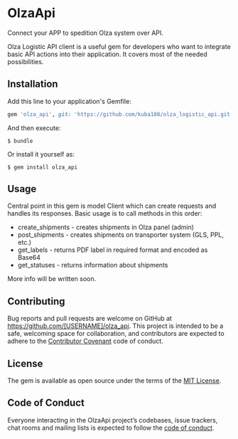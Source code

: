 # OlzaApi

Connect your APP to spedition Olza system over API. 

Olza Logistic API client is a useful gem for developers who want to integrate basic API actions into their application. 
It covers most of the needed possibilities.

## Installation

Add this line to your application's Gemfile:

```ruby
gem 'olza_api', git: 'https://github.com/kuba108/olza_logistic_api.git'
```

And then execute:

    $ bundle

Or install it yourself as:

    $ gem install olza_api

## Usage

Central point in this gem is model Client which can create requests and handles its responses.
Basic usage is to call methods in this order: 

* create_shipments - creates shipments in Olza panel (admin)
* post_shipments - creates shipments on transporter system (GLS, PPL, etc.)
* get_labels - returns PDF label in required format and encoded as Base64
* get_statuses - returns information about shipments

More info will be written soon.

## Contributing

Bug reports and pull requests are welcome on GitHub at https://github.com/[USERNAME]/olza_api. This project is intended to be a safe, welcoming space for collaboration, and contributors are expected to adhere to the [Contributor Covenant](http://contributor-covenant.org) code of conduct.

## License

The gem is available as open source under the terms of the [MIT License](https://opensource.org/licenses/MIT).

## Code of Conduct

Everyone interacting in the OlzaApi project’s codebases, issue trackers, chat rooms and mailing lists is expected to follow the [code of conduct](https://github.com/[USERNAME]/olza_api/blob/master/CODE_OF_CONDUCT.md).
